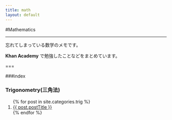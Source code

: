 ```yaml
---
title: math
layout: default
---
```


#Mathematics

- - -

忘れてしまっている数学のメモです。

__Khan Academy__ で勉強したことなどをまとめています。

===

###index

<div class="row">
	<div class="col-sm-4">
		<h3><span class="label label-info">Trigonometry(三角法)</span></h3>
		<ol class="post-list">
 			{% for post in site.categories.trig %}
   				<li><a href="{{ post.url }}">{{ post.postTitle }}</a></li>
 			{% endfor %}
		</ol>			
	</div>


</div>